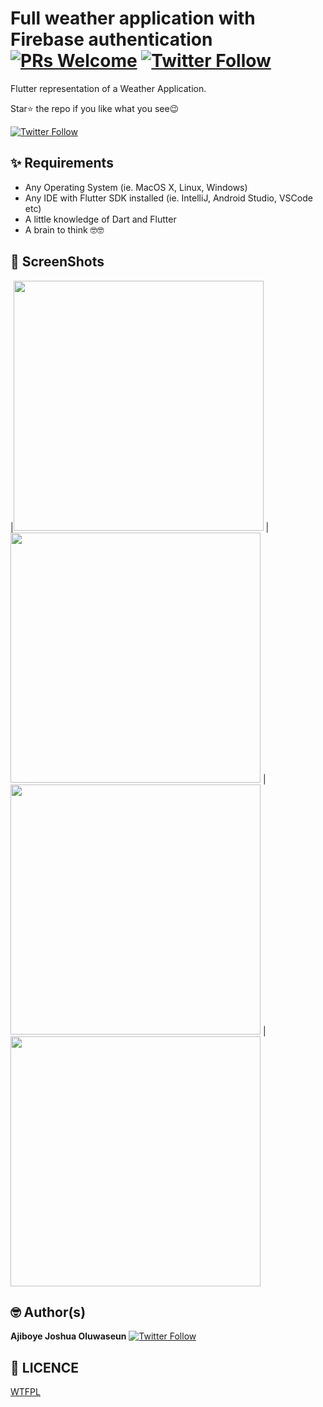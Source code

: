 # Full weather application with Firebase authentication [![PRs Welcome](https://img.shields.io/twitter/follow/localdev_.svg?style=flat-square)](http://makeapullrequest.com) [![Twitter Follow](https://img.shields.io/twitter/follow/localdev_.svg?style=social)](https://twitter.com/localdev_)

Flutter representation of a Weather Application.

Star⭐ the repo if you like what you see😉

[![Twitter Follow](https://img.shields.io/twitter/follow/localdev_.svg?style=social)](https://twitter.com/localdev_)


## ✨ Requirements
* Any Operating System (ie. MacOS X, Linux, Windows)
* Any IDE with Flutter SDK installed (ie. IntelliJ, Android Studio, VSCode etc)
* A little knowledge of Dart and Flutter
* A brain to think 🤓🤓


## 📸 ScreenShots

|<img src="https://i.ibb.co/kHBB5SL/Screenshot-2020-12-16-12-51-57-735-com-example-weather-interview.jpg" width="400">
|<img src="https://i.ibb.co/5YXTDRY/Screenshot-2020-12-16-12-52-25-512-com-example-weather-interview.jpg" width="400">
|<img src="https://i.ibb.co/1Mfwpb8/Screenshot-2020-12-16-12-52-33-751-com-example-weather-interview.jpg" width="400">
|<img src="https://i.ibb.co/k2k7RyV/Screenshot-2020-12-16-12-52-58-781-com-example-weather-interview.jpg" width="400">

## 🤓 Author(s)
**Ajiboye Joshua Oluwaseun** [![Twitter Follow](https://img.shields.io/twitter/follow/localdev_.svg?style=social)](https://twitter.com/localdev_)


## 🔖 LICENCE
[WTFPL](http://www.wtfpl.net/about/)
